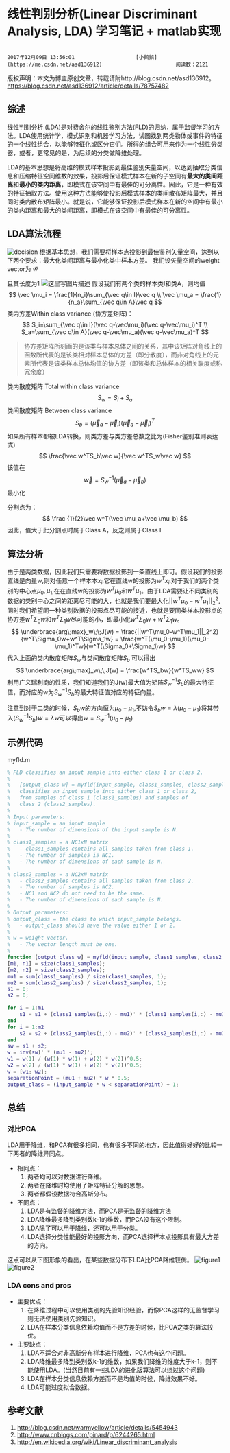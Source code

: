 # 线性判别分析(Linear Discriminant Analysis, LDA) 学习笔记 + matlab实现

 																				2017年12月09日 13:56:01 					[小鹅鹅](https://me.csdn.net/asd136912) 						阅读数：2121 						 																															

 									

​                   					 							 					                   					 					版权声明：本文为博主原创文章，转载请附http://blog.csdn.net/asd136912。					https://blog.csdn.net/asd136912/article/details/78757482				

## 综述

线性判别分析  (LDA)是对费舍尔的线性鉴别方法(FLD)的归纳，属于监督学习的方法。LDA使用统计学，模式识别和机器学习方法，试图找到两类物体或事件的特征的一个线性组合，以能够特征化或区分它们。所得的组合可用来作为一个线性分类器，或者，更常见的是，为后续的分类做降维处理。

LDA的基本思想是将高维的模式样本投影到最佳鉴别矢量空间，以达到抽取分类信息和压缩特征空间维数的效果，投影后保证模式样本在新的子空间有**最大的类间距离**和**最小的类内距离**，即模式在该空间中有最佳的可分离性。因此，它是一种有效的特征抽取方法。使用这种方法能够使投影后模式样本的类间散布矩阵最大，并且同时类内散布矩阵最小。就是说，它能够保证投影后模式样本在新的空间中有最小的类内距离和最大的类间距离，即模式在该空间中有最佳的可分离性。

## LDA算法流程

![decision](https://img-blog.csdn.net/20171209111223430?watermark/2/text/aHR0cDovL2Jsb2cuY3Nkbi5uZXQvYXNkMTM2OTEy/font/5a6L5L2T/fontsize/400/fill/I0JBQkFCMA==/dissolve/70/gravity/SouthEast) 
 根据基本思想，我们需要将样本点投影到最佳鉴别矢量空间，达到以下两个要求：最大化类间距离与最小化类中样本方差。 
 我们设矢量空间的weight vector为 *w*⃗ 

 且其长度为1 
 ![这里写图片描述](https://img-blog.csdn.net/20171209111738585?watermark/2/text/aHR0cDovL2Jsb2cuY3Nkbi5uZXQvYXNkMTM2OTEy/font/5a6L5L2T/fontsize/400/fill/I0JBQkFCMA==/dissolve/70/gravity/SouthEast) 
 假设我们有两个类的样本类I和类A，则均值 
$$
\vec \mu_i = \frac{1}{n_i}\sum_{\vec q\in I}\vec q \\
\vec \mu_a = \frac{1}{n_a}\sum_{\vec q\in A}\vec q
$$
 类内方差Within class variance (协方差矩阵)： 
$$
S_i=\sum_{\vec q\in I}(\vec q-\vec\mu_i)(\vec q-\vec\mu_i)^T \\
S_a=\sum_{\vec q\in A}(\vec q-\vec\mu_a)(\vec q-\vec\mu_a)^T
$$

> 协方差矩阵所刻画的是该类与样本总体之间的关系，其中该矩阵对角线上的函数所代表的是该类相对样本总体的方差（即分散度），而非对角线上的元素所代表是该类样本总体均值的协方差（即该类和总体样本的相关联度或称冗余度）

类内散度矩阵 Total within class variance 
$$
S_w=S_i+S_a
$$
 类间散度矩阵 Between class variance 
$$
S_b=(\vec\mu_a-\vec\mu_i)(\vec\mu_a-\vec\mu_i)^T
$$
 如果所有样本都被LDA转换，则类方差与类方差总数之比为(Fisher鉴别准则表达式) 
$$
\frac{\vec w^TS_b\vec w}{\vec w^TS_w\vec w}
$$
 该值在
$$
\vec w =S_w^{-1}(\vec \mu_a-\vec \mu_b)
$$
 最小化 

 分割点为：
$$
\frac {1}{2}\vec w^T(\vec \mu_a+\vec \mu_b)
$$
 因此，值大于此分割点时属于Class A，反之则属于Class I 





## 算法分析

由于是两类数据，因此我们只需要将数据投影到一条直线上即可。假设我们的投影直线是向量*w*,则对任意一个样本本$x_i$,它在直线w的投影为$w^Tx_i$,对于我们的两个类别的中心点$μ_0,μ_1$,在在直线w的投影为$w^Tμ_0$和$w^Tμ_1$。由于LDA需要让不同类别的数据的类别中心之间的距离尽可能的大，也就是我们要最大化$||w^Tμ_0−w^Tμ_1||_2^2$,同时我们希望同一种类别数据的投影点尽可能的接近，也就是要同类样本投影点的协方差$w^T\Sigma_0w$和$w^T\Sigma_1w$尽可能的小，即最小化$w^T\Sigma_0w+w^T\Sigma_1w$。 
$$
\underbrace{arg\;max}_w\;\;J(w) = \frac{||w^T\mu_0-w^T\mu_1||_2^2}{w^T\Sigma_0w+w^T\Sigma_1w} = \frac{w^T(\mu_0-\mu_1)(\mu_0-\mu_1)^Tw}{w^T(\Sigma_0+\Sigma_1)w}
$$
 代入上面的类内散度矩阵$S_w$与类间散度矩阵$S_b$ 可以得出 
$$
\underbrace{arg\;max}_w\;\;J(w) = \frac{w^TS_bw}{w^TS_ww}
$$
 利用广义瑞利商的性质，我们知道我们的J(w)最大值为矩阵$S_w^{-1}S_b$的最大特征值，而对应的w为$S_w^{-1}S_b$的最大特征值对应的特征向量。 

 注意到对于二类的时候，$S_bw​$的方向恒为$μ_0−μ_1​$,不妨令$S_bw=λ(μ_0−μ_1)​$将其带入$(S_w^{-1}S_b)w=\lambda w​$ 可以得出$w=S_w^{-1}(\mu_0-\mu_1)​$



## 示例代码

myfld.m

```matlab
% FLD classifies an input sample into either class 1 or class 2.
%
%   [output_class w] = myfld(input_sample, class1_samples, class2_samples) 
%   classifies an input sample into either class 1 or class 2,
%   from samples of class 1 (class1_samples) and samples of
%   class 2 (class2_samples).
%
% Input parameters:
% input_sample = an input sample
%   - The number of dimensions of the input sample is N.
%
% class1_samples = a NC1xN matrix
%   - class1_samples contains all samples taken from class 1.
%   - The number of samples is NC1.
%   - The number of dimensions of each sample is N.
%
% class2_samples = a NC2xN matrix
%   - class2_samples contains all samples taken from class 2.
%   - The number of samples is NC2.
%   - NC1 and NC2 do not need to be the same.
%   - The number of dimensions of each sample is N.
%
% Output parameters:
% output_class = the class to which input_sample belongs. 
%   - output_class should have the value either 1 or 2.
%
% w = weight vector.
%   - The vector length must be one.
%
function [output_class w] = myfld(input_sample, class1_samples, class2_samples)
[m1, n1] = size(class1_samples);
[m2, n2] = size(class2_samples);
mu1 = sum(class1_samples) / size(class1_samples, 1);
mu2 = sum(class2_samples) / size(class2_samples, 1);
s1 = 0;
s2 = 0;

for i = 1:m1
    s1 = s1 + (class1_samples(i,:) - mu1)' * (class1_samples(i,:) - mu1);
end
for i = 1:m2
    s2 = s2 + (class2_samples(i,:) - mu2)' * (class2_samples(i,:) - mu2);
end
sw = s1 + s2;
w = inv(sw)' * (mu1 - mu2)';
w1 = w(1) / (w(1) * w(1) + w(2) * w(2))^0.5;
w2 = w(2) / (w(1) * w(1) + w(2) * w(2))^0.5;
w = [w1; w2];
separationPoint = (mu1 + mu2) * w * 0.5;
output_class = (input_sample * w < separationPoint) + 1;
```

## 总结

### 对比PCA

LDA用于降维，和PCA有很多相同，也有很多不同的地方，因此值得好好的比较一下两者的降维异同点。

- 相同点：
  1. 两者均可以对数据进行降维。
  2. 两者在降维时均使用了矩阵特征分解的思想。
  3. 两者都假设数据符合高斯分布。
- 不同点：
  1. LDA是有监督的降维方法，而PCA是无监督的降维方法
  2. LDA降维最多降到类别数k-1的维数，而PCA没有这个限制。
  3. LDA除了可以用于降维，还可以用于分类。
  4. LDA选择分类性能最好的投影方向，而PCA选择样本点投影具有最大方差的方向。

这点可以从下图形象的看出，在某些数据分布下LDA比PCA降维较优。 
 ![figure1](https://img-blog.csdn.net/20171209104922014?watermark/2/text/aHR0cDovL2Jsb2cuY3Nkbi5uZXQvYXNkMTM2OTEy/font/5a6L5L2T/fontsize/400/fill/I0JBQkFCMA==/dissolve/70/gravity/SouthEast) 
 ![figure2](https://img-blog.csdn.net/20171209104934002?watermark/2/text/aHR0cDovL2Jsb2cuY3Nkbi5uZXQvYXNkMTM2OTEy/font/5a6L5L2T/fontsize/400/fill/I0JBQkFCMA==/dissolve/70/gravity/SouthEast)

### LDA cons and pros

- 主要优点：
  1. 在降维过程中可以使用类别的先验知识经验，而像PCA这样的无监督学习则无法使用类别先验知识。
  2. LDA在样本分类信息依赖均值而不是方差的时候，比PCA之类的算法较优。
- 主要缺点：
  1. LDA不适合对非高斯分布样本进行降维，PCA也有这个问题。
  2. LDA降维最多降到类别数k-1的维数，如果我们降维的维度大于k-1，则不能使用LDA。(当然目前有一些LDA的进化版算法可以绕过这个问题)
  3. LDA在样本分类信息依赖方差而不是均值的时候，降维效果不好。
  4. LDA可能过度拟合数据。

## 参考文献

1. <http://blog.csdn.net/warmyellow/article/details/5454943>
2. <http://www.cnblogs.com/pinard/p/6244265.html>
3. <http://en.wikipedia.org/wiki/Linear_discriminant_analysis>